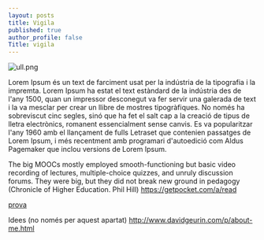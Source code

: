 ```yaml
---
layout: posts
title: Vigila
published: true
author_profile: false
Title: vigila
---
```



![ull.png]({{site.url}}/images/ull.png)

Lorem Ipsum és un text de farciment usat per la indústria de la tipografia i la impremta. Lorem Ipsum ha estat el text estàndard de la indústria des de l'any 1500, quan un impressor desconegut va fer servir una galerada de text i la va mesclar per crear un llibre de mostres tipogràfiques. No només ha sobreviscut cinc segles, sinó que ha fet el salt cap a la creació de tipus de lletra electrònics, romanent essencialment sense canvis. Es va popularitzar l'any 1960 amb el llançament de fulls Letraset que contenien passatges de Lorem Ipsum, i més recentment amb programari d'autoedició com Aldus Pagemaker que inclou versions de Lorem Ipsum.

The big MOOCs mostly employed smooth-functioning but basic video recording of lectures, multiple-choice quizzes, and unruly discussion forums. They were big, but they did not break new ground in pedagogy
(Chronicle of Higher Education. Phil Hill)
https://getpocket.com/a/read

[prova](https://jepcastel.github.io)


Idees (no només per aquest apartat)
http://www.davidgeurin.com/p/about-me.html
